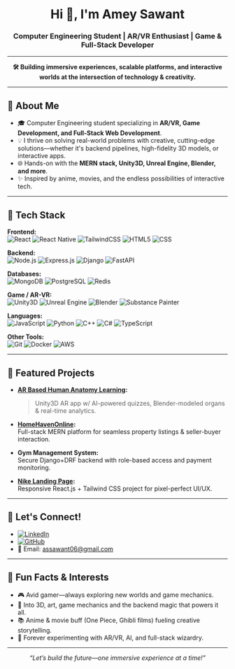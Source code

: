 <!-- GitHub Profile README -->

<h1 align="center">Hi 👋, I'm Amey Sawant</h1>
<h3 align="center">Computer Engineering Student | AR/VR Enthusiast | Game & Full-Stack Developer</h3>

---

<p align="center">
  <b>
    🛠️ Building immersive experiences, scalable platforms, and interactive worlds at the intersection of technology & creativity.
  </b>
</p>

---

## 🚀 About Me

- 🎓 Computer Engineering student specializing in **AR/VR, Game Development, and Full-Stack Web Development**.
- 💡 I thrive on solving real-world problems with creative, cutting-edge solutions—whether it's backend pipelines, high-fidelity 3D models, or interactive apps.
- 🌐 Hands-on with the **MERN stack, Unity3D, Unreal Engine, Blender, and more**.
- ✨ Inspired by anime, movies, and the endless possibilities of interactive tech.

---

## 🧰 Tech Stack

**Frontend:**  
![React](https://img.shields.io/badge/-React-61DAFB?logo=react&logoColor=black) 
![React Native](https://img.shields.io/badge/-React%20Native-61DAFB?logo=react&logoColor=black)
![TailwindCSS](https://img.shields.io/badge/-TailwindCSS-38B2AC?logo=tailwind-css)
![HTML5](https://img.shields.io/badge/-HTML5-E34F26?logo=html5&logoColor=white)
![CSS](https://img.shields.io/badge/-CSS3-1572B6?logo=css3&logoColor=white)

**Backend:**  
![Node.js](https://img.shields.io/badge/-Node.js-339933?logo=node.js&logoColor=white)
![Express.js](https://img.shields.io/badge/-Express.js-000000?logo=express&logoColor=white)
![Django](https://img.shields.io/badge/-Django-092E20?logo=django&logoColor=white)
![FastAPI](https://img.shields.io/badge/-FastAPI-009688?logo=fastapi&logoColor=white)

**Databases:**  
![MongoDB](https://img.shields.io/badge/-MongoDB-47A248?logo=mongodb&logoColor=white)
![PostgreSQL](https://img.shields.io/badge/-PostgreSQL-336791?logo=postgresql&logoColor=white)
![Redis](https://img.shields.io/badge/-Redis-DC382D?logo=redis&logoColor=white)

**Game / AR-VR:**  
![Unity3D](https://img.shields.io/badge/-Unity-222C37?logo=unity&logoColor=white)
![Unreal Engine](https://img.shields.io/badge/-Unreal%20Engine-313131?logo=unrealengine&logoColor=white)
![Blender](https://img.shields.io/badge/-Blender-F5792A?logo=blender&logoColor=white)
![Substance Painter](https://img.shields.io/badge/-Substance%20Painter-FF6A00?logo=adobe&logoColor=white)

**Languages:**  
![JavaScript](https://img.shields.io/badge/-JavaScript-F7DF1E?logo=javascript&logoColor=black)
![Python](https://img.shields.io/badge/-Python-3776AB?logo=python&logoColor=white)
![C++](https://img.shields.io/badge/-C++-00599C?logo=c%2b%2b&logoColor=white)
![C#](https://img.shields.io/badge/-C%23-239120?logo=c-sharp&logoColor=white)
![TypeScript](https://img.shields.io/badge/-TypeScript-3178C6?logo=typescript&logoColor=white)

**Other Tools:**  
![Git](https://img.shields.io/badge/-Git-F05032?logo=git&logoColor=white)
![Docker](https://img.shields.io/badge/-Docker-2496ED?logo=docker&logoColor=white)
![AWS](https://img.shields.io/badge/-AWS-232F3E?logo=amazon-aws&logoColor=white)

---

## 🌟 Featured Projects

- **[AR Based Human Anatomy Learning](https://github.com/amey1355/AR_based_HumanAnatomy_Learning):**
  > Unity3D AR app w/ AI-powered quizzes, Blender-modeled organs & real-time analytics.

- **[HomeHavenOnline](https://github.com/amey1355/HomeHavenOnline):**  
  Full-stack MERN platform for seamless property listings & seller-buyer interaction.

- **Gym Management System:**  
  Secure Django+DRF backend with role-based access and payment monitoring.

- **[Nike Landing Page](https://github.com/amey1355/nike-landing-page):**  
  Responsive React.js + Tailwind CSS project for pixel-perfect UI/UX.

---

## 💬 Let's Connect!

- [![LinkedIn](https://img.shields.io/badge/-LinkedIn-0077B5?logo=linkedin&logoColor=white)](https://linkedin.com/in/ameysawant1355)
- [![GitHub](https://img.shields.io/badge/-GitHub-181717?logo=github&logoColor=white)](https://github.com/amey1355)
- 📧 Email: [assawant06@gmail.com](mailto:assawant06@gmail.com)

---

## 🎲 Fun Facts & Interests

- 🎮 Avid gamer—always exploring new worlds and game mechanics.
- 🎨 Into 3D, art, game mechanics and the backend magic that powers it all.
- 📚 Anime & movie buff (One Piece, Ghibli films) fueling creative storytelling.
- 🚀 Forever experimenting with AR/VR, AI, and full-stack wizardry.

---

<p align="center">
  <i>“Let’s build the future—one immersive experience at a time!”</i>
</p>
